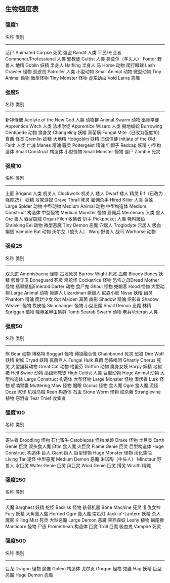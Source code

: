 ## 生物强度表

### 强度1

  名称                                类别
  ----------------------------------- --------
  活尸 Animated Corpse                死灵
  强盗 Bandit                         人类
  平民/专业者 Commoner/Professional   人类
  邪教徒 Cultist                      人类
  弗莫尔（羊头人） Fomor              野兽人
  地精 Goblin                         妖精
  半身人 Halfling                     半身人
  马 Horse                            动物
  爬行眼球 Lash Crawler               怪物
  巡逻员 Patroller                    人类
  小型动物 Small Animal               动物
  微型动物 Tiny Animal                动物
  微型怪物 Tiny Monster               怪物
  虚空幼虫 Void Larva                 恶魔

### 强度5

  名称                                 类别
  ------------------------------------ --------
  新神侍僧 Acolyte of the New God      人类
  动物群 Animal Swarm                  动物
  巫师学徒 Apprentice Witch            人类
  法术学徒 Apprentice Wizard           人类
  掘地蜈蚣 Burrowing Centipede         动物
  换身灵 Changeling                    妖精
  真菌螨 Fungal Mite（已改为强度10）   真菌
  怪灵 Gremlin                         妖精
  大地精 Hobgoblin                     妖精
  旧信信徒 Initiate of the Old Faith   人类
  亡魂 Manes                           精魄
  骚灵 Poltergeist                     精魄
  红帽子 Redcap                        妖精
  小型构造体 Small Construct           构造体
  小型怪物 Small Monster               怪物
  僵尸 Zombie                          死灵

### 强度10

  名称                          类别
  ----------------------------- --------
  土匪 Brigand                  人类
  机关人 Clockwork              机关人
  矮人 Dwarf                    矮人
  精灵 Elf（已改为强度25）      妖精
  坟冢游奴 Grave Thrall         死灵
  雇佣杀手 Hired Killer         人类
  巨蛛 Large Spider             动物
  中型动物 Medium Animal        动物
  中型构造体 Medium Construct   构造体
  中型怪物 Medium Monster       怪物
  雇佣兵 Mercenary              人类
  兽人 Orc                      兽人
  器官窃贼 Organ Filch          收集者
  扒手 Pickpocket               人类
  嘶鸣鳗鱼 Shrieking Eel        动物
  微型恶魔 Tiny Demon           恶魔
  穴居人 Troglodyte             穴居人
  吸血蝙蝠 Vampire Bat          动物
  沃尔戈（狼头人） Warg         野兽人
  战马 Warhorse                 动物

### 强度25

  名称                               类别
  ---------------------------------- --------
  双头蛇 Amphisbaena                 怪物
  古坟死灵 Barrow Wight              死灵
  血骸 Bloody Bones                  妖精
  骸骨守卫 Boneguard                 死灵
  鸡蛇怪 Cockatrice                  怪物
  恐怖之母Dread Mother               怪物
  翡翠蜻蜓Emerald Darter             动物
  食尸鬼 Ghoul                       怪物
  兜帽客 Hood                        怪物
  大型动物 Large Animal              动物
  蜥蜴人 Lizardman                   蜥蜴人
  尼森小妖 Nisse                     妖精
  幽灵 Phantom                       精魄
  腐烂少女 Rot Maiden                真菌
  幽影 Shadow                        精魄
  织影者 Shadow Weaver               怪物
  换皮怪 Skinchanger                 怪物
  小型恶魔 Small Demon               恶魔
  林精 Spriggan                      植物
  陵墓圣甲虫集群 Tomb Scarab Swarm   动物
  老兵Veteran                        人类

### 强度50

  名称                         类别
  ---------------------------- --------
  熊 Bear                      动物
  博格特 Boggart               怪物
  缚锁融合怪 Chainbound        死灵
  恐狼 Dire Wolf               妖精
  树妖 Dryad                   妖精
  真菌巨人 Fungal Hulk         真菌
  恐怖唱团 Ghastly Chorus      死灵
  大型猫科动物 Great Cat       动物
  格里芬 Griffon               动物
  鹰身女妖 Harpy               妖精
  地狱猪 Hell Swine            动物
  高级邪教徒 High Cultist      人类
  巨型动物 Huge Animal         动物
  大型构造体 Large Construct   构造体
  大型怪物 Large Monster       怪物
  潜伏者 Lurk                  怪物
  呢喃胃囊 Muttering Maw       怪物
  魔眼 Oculus                  怪物
  食人魔 Ogre                  食人魔
  泥怪 Ooze                    泥怪
  机械乌贼 Reen                构造体
  石虫 Stone Worm              怪物
  绞杀藤 Stranglevine          植物
  窃泪者 Tear Thief            收集者

### 强度100

  名称                        类别
  --------------------------- --------
  寄生者 Broodling            怪物
  石化蛮牛 Catoblepas         怪物
  龙兽 Drake                  怪物
  土巨灵 Earth Genie          巨灵
  双头食人魔 Ettin            食人魔
  火巨灵 Flame Genie          巨灵
  巨型构造体 Huge Construct   构造体
  巨人 Giant                  巨人
  巨型怪物 Huge Monster       怪物
  活化焦油 Living Tar         泥怪
  中型恶魔 Medium Demon       恶魔
  米诺陶（牛头人） Minotaur   野兽人
  水巨灵 Water Genie          巨灵
  风巨灵 Wind Genie           巨灵
  缚灵 Wraith                 精魄

### 强度250

  名称                      类别
  ------------------------- --------
  犬魔 Barghest             妖精
  蛇怪 Basilisk             怪物
  骸骨机器 Bone Machine     死灵
  复仇女神 Fury             妖精
  大角食人魔 Horned Ogre    食人魔
  南瓜灯 Jack-o\'-Lantern   妖精
  杀人魔雾 Killing Mist     死灵
  大型恶魔 Large Demon      恶魔
  莱西森妖 Leshy            植物
  蝎尾狮 Manticore          怪物
  尸嵌 Promethean           构造体
  巨魔 Troll                巨魔
  吸血鬼 Vampire            死灵

### 强度500

  名称                  类别
  --------------------- --------
  巨龙 Dragon           怪物
  魔像 Golem            构造体
  戈尔贡 Gorgon         怪物
  鬼婆 Hag              妖精
  巨型恶魔 Huge Demon   恶魔

 
